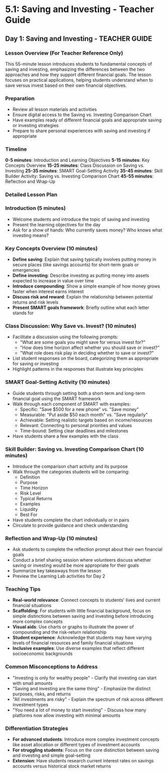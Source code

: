 # 5.1: Saving and Investing - Teacher Guide

## Day 1: Saving and Investing - TEACHER GUIDE

### Lesson Overview (For Teacher Reference Only)

This 55-minute lesson introduces students to fundamental concepts of saving and investing, emphasizing the differences between the two approaches and how they support different financial goals. The lesson focuses on practical applications, helping students understand when to save versus invest based on their own financial objectives.

### Preparation

- Review all lesson materials and activities
- Ensure digital access to the Saving vs. Investing Comparison Chart
- Have examples ready of different financial goals and appropriate saving or investing strategies
- Prepare to share personal experiences with saving and investing if appropriate

### Timeline

**0-5 minutes**: Introduction and Learning Objectives
**5-15 minutes**: Key Concepts Overview
**15-25 minutes**: Class Discussion on Saving vs. Investing
**25-35 minutes**: SMART Goal-Setting Activity
**35-45 minutes**: Skill Builder Activity: Saving vs. Investing Comparison Chart
**45-55 minutes**: Reflection and Wrap-Up

### Detailed Lesson Plan

### Introduction (5 minutes)

- Welcome students and introduce the topic of saving and investing
- Present the learning objectives for the day
- Ask for a show of hands: Who currently saves money? Who knows what investing means?

### Key Concepts Overview (10 minutes)

- **Define saving**: Explain that saving typically involves putting money in secure places (like savings accounts) for short-term goals or emergencies
- **Define investing**: Describe investing as putting money into assets expected to increase in value over time
- **Introduce compounding**: Show a simple example of how money grows faster when interest earns interest
- **Discuss risk and reward**: Explain the relationship between potential returns and risk levels
- **Present SMART goals framework**: Briefly outline what each letter stands for

### Class Discussion: Why Save vs. Invest? (10 minutes)

- Facilitate a discussion using the following prompts:
    - "What are some goals you might save for versus invest for?"
    - "How does time horizon affect whether you should save or invest?"
    - "What role does risk play in deciding whether to save or invest?"
- List student responses on the board, categorizing them as appropriate for saving or investing
- Highlight patterns in the responses that illustrate key principles

### SMART Goal-Setting Activity (10 minutes)

- Guide students through setting both a short-term and long-term financial goal using the SMART framework
- Walk through each component of SMART with examples:
    - Specific: "Save $500 for a new phone" vs. "Save money"
    - Measurable: "Put aside $50 each month" vs. "Save regularly"
    - Achievable: Setting realistic targets based on income/resources
    - Relevant: Connecting to personal priorities and values
    - Time-bound: Setting clear deadlines and milestones
- Have students share a few examples with the class

### Skill Builder: Saving vs. Investing Comparison Chart (10 minutes)

- Introduce the comparison chart activity and its purpose
- Walk through the categories students will be comparing:
    - Definition
    - Purpose
    - Time Horizon
    - Risk Level
    - Typical Returns
    - Examples
    - Liquidity
    - Best For
- Have students complete the chart individually or in pairs
- Circulate to provide guidance and check understanding

### Reflection and Wrap-Up (10 minutes)

- Ask students to complete the reflection prompt about their own financial goals
- Conduct a brief sharing session where volunteers discuss whether saving or investing would be more appropriate for their goals
- Summarize key takeaways from the lesson
- Preview the Learning Lab activities for Day 2

### Teaching Tips

- **Real-world relevance**: Connect concepts to students' lives and current financial situations
- **Scaffolding**: For students with little financial background, focus on simple distinctions between saving and investing before introducing more complex concepts
- **Visual aids**: Use charts or graphs to illustrate the power of compounding and the risk-return relationship
- **Student experience**: Acknowledge that students may have varying levels of financial resources and family financial situations
- **Inclusive examples**: Use diverse examples that reflect different socioeconomic backgrounds

### Common Misconceptions to Address

- "Investing is only for wealthy people" - Clarify that investing can start with small amounts
- "Saving and investing are the same thing" - Emphasize the distinct purposes, risks, and returns
- "All investments are risky" - Explain the spectrum of risk across different investment types
- "You need a lot of money to start investing" - Discuss how many platforms now allow investing with minimal amounts

### Differentiation Strategies

- **For advanced students**: Introduce more complex investment concepts like asset allocation or different types of investment accounts
- **For struggling students**: Focus on the core distinction between saving and investing and simple goal-setting
- **Extension**: Have students research current interest rates on savings accounts versus historical stock market returns